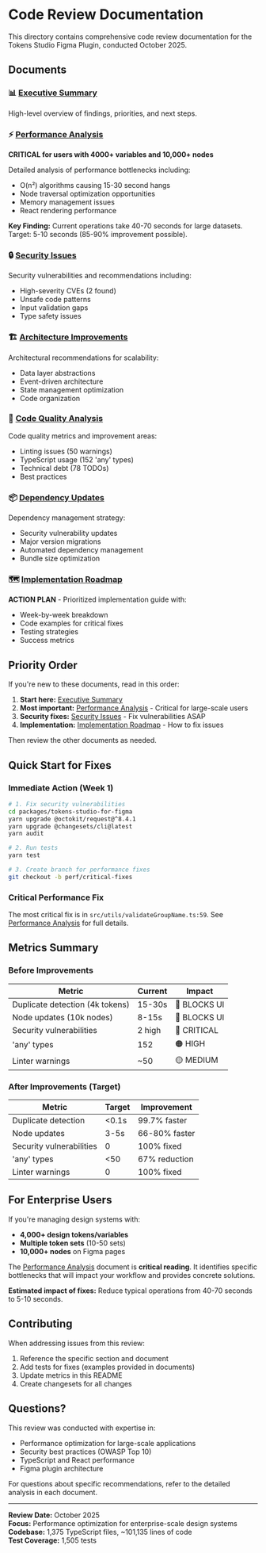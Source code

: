 # Code Review Documentation

This directory contains comprehensive code review documentation for the Tokens Studio Figma Plugin, conducted October 2025.

## Documents

### 📊 [Executive Summary](./code-review-executive-summary.md)
High-level overview of findings, priorities, and next steps.

### ⚡ [Performance Analysis](./performance-analysis.md)
**CRITICAL for users with 4000+ variables and 10,000+ nodes**

Detailed analysis of performance bottlenecks including:
- O(n²) algorithms causing 15-30 second hangs
- Node traversal optimization opportunities
- Memory management issues
- React rendering performance

**Key Finding:** Current operations take 40-70 seconds for large datasets. Target: 5-10 seconds (85-90% improvement possible).

### 🔒 [Security Issues](./security-issues.md)
Security vulnerabilities and recommendations including:
- High-severity CVEs (2 found)
- Unsafe code patterns
- Input validation gaps
- Type safety issues

### 🏗️ [Architecture Improvements](./architecture-improvements.md)
Architectural recommendations for scalability:
- Data layer abstractions
- Event-driven architecture
- State management optimization
- Code organization

### 📝 [Code Quality Analysis](./code-quality-analysis.md)
Code quality metrics and improvement areas:
- Linting issues (50 warnings)
- TypeScript usage (152 'any' types)
- Technical debt (78 TODOs)
- Best practices

### 📦 [Dependency Updates](./dependency-updates.md)
Dependency management strategy:
- Security vulnerability updates
- Major version migrations
- Automated dependency management
- Bundle size optimization

### 🗺️ [Implementation Roadmap](./implementation-roadmap.md)
**ACTION PLAN** - Prioritized implementation guide with:
- Week-by-week breakdown
- Code examples for critical fixes
- Testing strategies
- Success metrics

## Priority Order

If you're new to these documents, read in this order:

1. **Start here:** [Executive Summary](./code-review-executive-summary.md)
2. **Most important:** [Performance Analysis](./performance-analysis.md) - Critical for large-scale users
3. **Security fixes:** [Security Issues](./security-issues.md) - Fix vulnerabilities ASAP
4. **Implementation:** [Implementation Roadmap](./implementation-roadmap.md) - How to fix issues

Then review the other documents as needed.

## Quick Start for Fixes

### Immediate Action (Week 1)

```bash
# 1. Fix security vulnerabilities
cd packages/tokens-studio-for-figma
yarn upgrade @octokit/request@^8.4.1
yarn upgrade @changesets/cli@latest
yarn audit

# 2. Run tests
yarn test

# 3. Create branch for performance fixes
git checkout -b perf/critical-fixes
```

### Critical Performance Fix

The most critical fix is in `src/utils/validateGroupName.ts:59`. See [Performance Analysis](./performance-analysis.md#-critical-issue-1-on²-duplicate-detection) for full details.

## Metrics Summary

### Before Improvements

| Metric | Current | Impact |
|--------|---------|---------|
| Duplicate detection (4k tokens) | 15-30s | 🔴 BLOCKS UI |
| Node updates (10k nodes) | 8-15s | 🔴 BLOCKS UI |
| Security vulnerabilities | 2 high | 🔴 CRITICAL |
| 'any' types | 152 | 🟠 HIGH |
| Linter warnings | ~50 | 🟡 MEDIUM |

### After Improvements (Target)

| Metric | Target | Improvement |
|--------|--------|-------------|
| Duplicate detection | <0.1s | 99.7% faster |
| Node updates | 3-5s | 66-80% faster |
| Security vulnerabilities | 0 | 100% fixed |
| 'any' types | <50 | 67% reduction |
| Linter warnings | 0 | 100% fixed |

## For Enterprise Users

If you're managing design systems with:
- **4,000+ design tokens/variables**
- **Multiple token sets** (10-50 sets)
- **10,000+ nodes** on Figma pages

The [Performance Analysis](./performance-analysis.md) document is **critical reading**. It identifies specific bottlenecks that will impact your workflow and provides concrete solutions.

**Estimated impact of fixes:** Reduce typical operations from 40-70 seconds to 5-10 seconds.

## Contributing

When addressing issues from this review:

1. Reference the specific section and document
2. Add tests for fixes (examples provided in documents)
3. Update metrics in this README
4. Create changesets for all changes

## Questions?

This review was conducted with expertise in:
- Performance optimization for large-scale applications
- Security best practices (OWASP Top 10)
- TypeScript and React performance
- Figma plugin architecture

For questions about specific recommendations, refer to the detailed analysis in each document.

---

**Review Date:** October 2025  
**Focus:** Performance optimization for enterprise-scale design systems  
**Codebase:** 1,375 TypeScript files, ~101,135 lines of code  
**Test Coverage:** 1,505 tests
